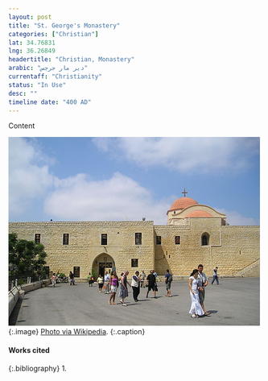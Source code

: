 ```yaml
---
layout: post
title: "St. George's Monastery"
categories: ["Christian"]
lat: 34.76831
lng: 36.26849
headertitle: "Christian, Monastery"
arabic: "دير مار جرجس"
currentaff: "Christianity"
status: "In Use"
desc: ""
timeline date: "400 AD"
---
```

Content

![St. George's Monastery](images/stgeorge.jpeg)
   {:.image}
[Photo via Wikipedia](https://en.wikipedia.org/wiki/Saint_George%27s_Monastery,_Homs#/media/File:StGeorgeMonSyr1.jpg).
   {:.caption}

#### Works cited

{:.bibliography}
1. 